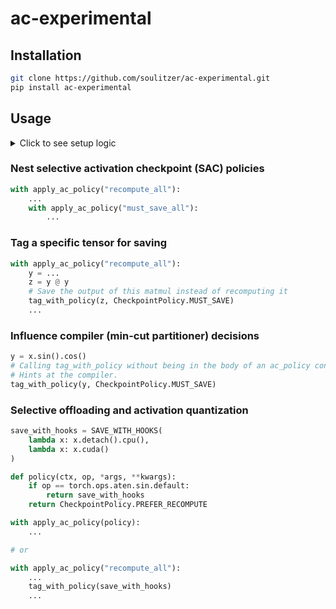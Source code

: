 # ac-experimental


## Installation
```bash
git clone https://github.com/soulitzer/ac-experimental.git
pip install ac-experimental
```

## Usage


<details>
<summary>
Click to see setup logic
</summary>

```python
import torch
from torch.utils.checkpoint import CheckpointPolicy
from ac-experimental import apply_ac_policy, tag_with_policy, SAVE_WITH_HOOKS

# For torch.compile support
torch._dynamo.config._enable_hopify_generic_context_manager.add(apply_ac_policy)

x = torch.rand((2, 2), requires_grad=True)
```
</details>

### Nest selective activation checkpoint (SAC) policies
```python
with apply_ac_policy("recompute_all"):
    ...
    with apply_ac_policy("must_save_all"):
        ...
```

### Tag a specific tensor for saving
```python
with apply_ac_policy("recompute_all"):
    y = ...
    z = y @ y
    # Save the output of this matmul instead of recomputing it
    tag_with_policy(z, CheckpointPolicy.MUST_SAVE)
    ...
```

### Influence compiler (min-cut partitioner) decisions
```python
y = x.sin().cos()
# Calling tag_with_policy without being in the body of an ac_policy context
# Hints at the compiler.
tag_with_policy(y, CheckpointPolicy.MUST_SAVE)
```


### Selective offloading and activation quantization
```python
save_with_hooks = SAVE_WITH_HOOKS(
    lambda x: x.detach().cpu(),
    lambda x: x.cuda()
)

def policy(ctx, op, *args, **kwargs):
    if op == torch.ops.aten.sin.default:
        return save_with_hooks
    return CheckpointPolicy.PREFER_RECOMPUTE

with apply_ac_policy(policy):
    ...

# or

with apply_ac_policy("recompute_all"):
    ...
    tag_with_policy(save_with_hooks)
    ...
```
